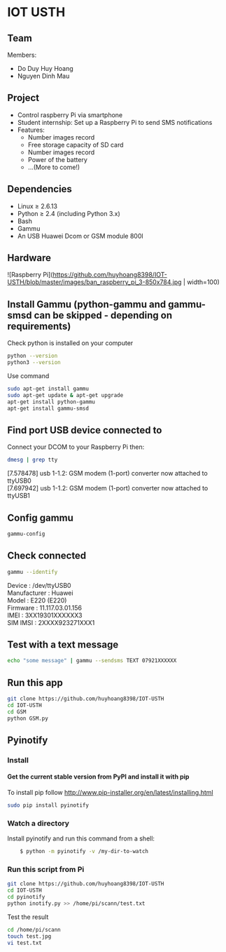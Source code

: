 # IOT USTH

## Team 

Members:
* Do Duy Huy Hoang
* Nguyen Dinh Mau

## Project
* Control raspberry Pi via smartphone
* Student internship: Set up a Raspberry Pi to send SMS notifications
* Features:
	- Number images record
	- Free storage capacity of SD card
	- Number images record
	- Power of the battery
	- ...(More to come!)

## Dependencies
* Linux ≥ 2.6.13
* Python ≥ 2.4 (including Python 3.x)
* Bash
* Gammu
* An USB Huawei Dcom or GSM module 800l

## Hardware 
![Raspberry Pi](https://github.com/huyhoang8398/IOT-USTH/blob/master/images/ban_raspberry_pi_3-850x784.jpg | width=100)



## Install Gammu (python-gammu and gammu-smsd can be skipped - depending on requirements)
Check python is installed on your computer 
```bash
python --version
python3 --version
```
Use command
```bash
sudo apt-get install gammu 
sudo apt-get update & apt-get upgrade 
apt-get install python-gammu
apt-get install gammu-smsd
```

## Find port USB device connected to 
Connect your DCOM to your Raspberry Pi then:
```bash
dmesg | grep tty
```
[7.578478] usb 1-1.2: GSM modem (1-port) converter now attached to ttyUSB0<br />
[7.697942] usb 1-1.2: GSM modem (1-port) converter now attached to ttyUSB1

## Config gammu
```bash
gammu-config
```
## Check connected
```bash
gammu --identify
```
Device               : /dev/ttyUSB0<br />
Manufacturer         : Huawei<br />
Model                : E220 (E220)<br />
Firmware             : 11.117.03.01.156<br />
IMEI                 : 3XX19301XXXXXX3<br />
SIM IMSI             : 2XXXX923271XXX1

## Test with a text message
```bash
echo "some message" | gammu --sendsms TEXT 07921XXXXXX
```

## Run this app
```bash
git clone https://github.com/huyhoang8398/IOT-USTH
cd IOT-USTH
cd GSM
python GSM.py
```

## Pyinotify 
### Install
#### Get the current stable version from PyPI and install it with pip

To install pip follow http://www.pip-installer.org/en/latest/installing.html
```bash
sudo pip install pyinotify
```

### Watch a directory

Install pyinotify and run this command from a shell:
```bash
    $ python -m pyinotify -v /my-dir-to-watch
```

### Run this script from Pi
```bash
git clone https://github.com/huyhoang8398/IOT-USTH
cd IOT-USTH
cd pyinotify
python inotify.py >> /home/pi/scann/test.txt
```
Test the result 
```bash
cd /home/pi/scann
touch test.jpg
vi test.txt
```